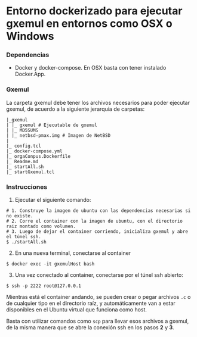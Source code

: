 # Entorno dockerizado para ejecutar gxemul en entornos como OSX o Windows

### Dependencias

- Docker y docker-compose. En OSX basta con tener instalado Docker.App.

### Gxemul

La carpeta gxemul debe tener los archivos necesarios para poder ejecutar gxemul, de acuerdo a la siguiente jerarquía de carpetas:

```
|_gxemul
| |_ gxemul # Ejecutable de gxemul   
| |_ MD5SUMS
| |_ netbsd-pmax.img # Imagen de NetBSD
|
|_ config.tcl
|_ docker-compose.yml
|_ orgaConpus.Dockerfile
|_ Readme.md
|_ startAll.sh
|_ startGxemul.tcl

```

### Instrucciones

1. Ejecutar el siguiente comando:
```
# 1. Construye la imagen de ubuntu con las dependencias necesarias si no existe.
# 2. Corre el container con la imagen de ubuntu, con el directorio raiz montado como volumen.
# 3. Luego de dejar el container corriendo, inicializa gxemul y abre el túnel ssh.
$ ./startAll.sh
```

2. En una nueva terminal, conectarse al container

```
$ docker exec -it gxemulHost bash
```

3. Una vez conectado al container, conectarse por el túnel ssh abierto:

```
$ ssh -p 2222 root@127.0.0.1
```

Mientras está el container andando, se pueden crear o pegar archivos `.c` o de cualquier tipo en el directorio raíz, y automáticamente van a estar disponibles en el Ubuntu virtual que funciona como host. 

Basta con utilizar comandos como `scp` para llevar esos archivos a gxemul, de la misma manera que se abre la conexión ssh en los pasos **2** y **3**. 